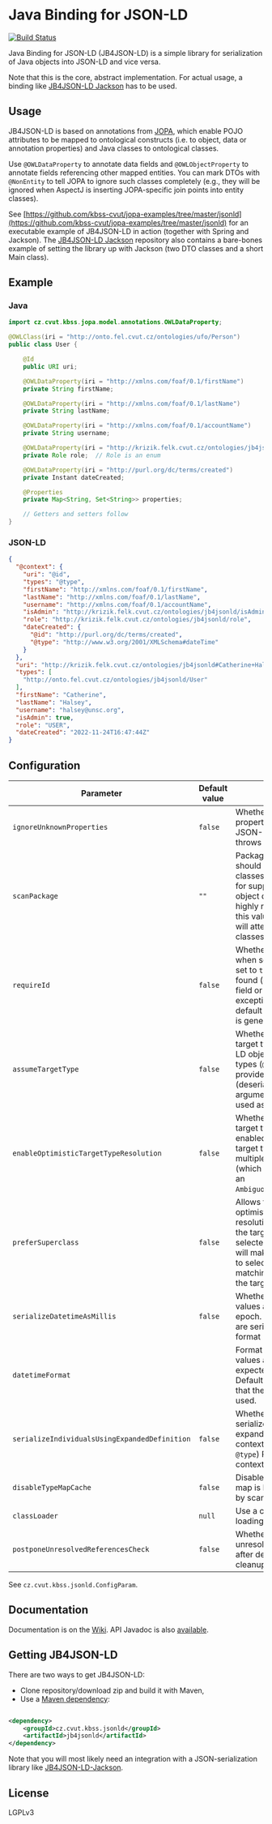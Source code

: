 # Java Binding for JSON-LD

[![Build Status](https://kbss.felk.cvut.cz/jenkins/buildStatus/icon?job=jaxb-jsonld)](https://kbss.felk.cvut.cz/jenkins/job/jaxb-jsonld)

Java Binding for JSON-LD (JB4JSON-LD) is a simple library for serialization of Java objects into JSON-LD and vice versa.

Note that this is the core, abstract implementation. For actual usage, a binding
like [JB4JSON-LD Jackson](https://github.com/kbss-cvut/jb4jsonld-jackson)
has to be used.

## Usage

JB4JSON-LD is based on annotations from [JOPA](https://github.com/kbss-cvut/jopa), which enable POJO attributes to be
mapped to ontological constructs (i.e. to object, data or annotation properties) and Java classes to ontological
classes.

Use `@OWLDataProperty` to annotate data fields and `@OWLObjectProperty` to annotate fields referencing other mapped
entities. You can mark DTOs with `@NonEntity` to tell JOPA to ignore such classes completely (e.g., they will be ignored
when AspectJ is inserting JOPA-specific join points into entity classes).

See [https://github.com/kbss-cvut/jopa-examples/tree/master/jsonld](https://github.com/kbss-cvut/jopa-examples/tree/master/jsonld)
for an executable example of JB4JSON-LD in action (together with Spring and Jackson).
The [JB4JSON-LD Jackson](https://github.com/kbss-cvut/jb4jsonld-jackson)
repository also contains a bare-bones example of setting the library up with Jackson (two DTO classes and a short Main
class).

## Example

### Java

```Java
import cz.cvut.kbss.jopa.model.annotations.OWLDataProperty;

@OWLClass(iri = "http://onto.fel.cvut.cz/ontologies/ufo/Person")
public class User {

    @Id
    public URI uri;

    @OWLDataProperty(iri = "http://xmlns.com/foaf/0.1/firstName")
    private String firstName;

    @OWLDataProperty(iri = "http://xmlns.com/foaf/0.1/lastName")
    private String lastName;

    @OWLDataProperty(iri = "http://xmlns.com/foaf/0.1/accountName")
    private String username;

    @OWLDataProperty(iri = "http://krizik.felk.cvut.cz/ontologies/jb4jsonld/role")
    private Role role;  // Role is an enum

    @OWLDataProperty(iri = "http://purl.org/dc/terms/created")
    private Instant dateCreated;

    @Properties
    private Map<String, Set<String>> properties;

    // Getters and setters follow
}
```

### JSON-LD

```JSON
{
  "@context": {
    "uri": "@id",
    "types": "@type",
    "firstName": "http://xmlns.com/foaf/0.1/firstName",
    "lastName": "http://xmlns.com/foaf/0.1/lastName",
    "username": "http://xmlns.com/foaf/0.1/accountName",
    "isAdmin": "http://krizik.felk.cvut.cz/ontologies/jb4jsonld/isAdmin",
    "role": "http://krizik.felk.cvut.cz/ontologies/jb4jsonld/role",
    "dateCreated": {
      "@id": "http://purl.org/dc/terms/created",
      "@type": "http://www.w3.org/2001/XMLSchema#dateTime"
    }
  },
  "uri": "http://krizik.felk.cvut.cz/ontologies/jb4jsonld#Catherine+Halsey",
  "types": [
    "http://onto.fel.cvut.cz/ontologies/jb4jsonld/User"
  ],
  "firstName": "Catherine",
  "lastName": "Halsey",
  "username": "halsey@unsc.org",
  "isAdmin": true,
  "role": "USER",
  "dateCreated": "2022-11-24T16:47:44Z"
}
```

## Configuration

| Parameter                                     | Default value | Explanation                                                                                                                                                                                                                                                                  |
|-----------------------------------------------|---------------|------------------------------------------------------------------------------------------------------------------------------------------------------------------------------------------------------------------------------------------------------------------------------|
| `ignoreUnknownProperties`                     | `false`       | Whether to ignore unknown properties when deserializing JSON-LD. Default behavior throws an exception.                                                                                                                                                                       |
| `scanPackage`                                 | `""`          | Package in which the library should look for mapped classes. The scan is important for support for polymorphism in object deserialization. It is highly recommended to specify this value, otherwise the library will attempt to load and scan all classes on the classpath. |
| `requireId`                                   | `false`       | Whether to require an identifier when serializing an object. If set to `true` and no identifier is found (either there is no `@Id` field or its value is `null`), an exception will be thrown. By default a blank node identifier is generated if no id is present.          |
| `assumeTargetType`                            | `false`       | Whether to allow assuming target type in case the JSON-LD object does not contain types (`@type`). If set to `true`, the provided Java type (deserialization invocation argument, field type) will be used as target type.                                                   |
| `enableOptimisticTargetTypeResolution`        | `false`       | Whether to enable optimistic target type resolution. If enabled, this allows to pick a target type even if there are multiple matching classes (which would normally end with an `AmbiguousTargetTypeException`).                                                            |
| `preferSuperclass`                            | `false`       | Allows to further specify optimistic target type resolution. By default, any of the target classes may be selected. Setting this to `true` will make the resolver attempt to select a superclass of the matching classes (if it is also in the target set).                  |
| `serializeDatetimeAsMillis`                   | `false`       | Whether to serialize datetime values as millis since Unix epoch. If false, datetime value are serialize as string in ISO format (default).                                                                                                                                   |
| `datetimeFormat`                              |               | Format in which datetime values are serialized (and expected for deserialization). Default is undefined, meaning that the ISO 8601 format is used.                                                                                                                           |
| `serializeIndividualsUsingExpandedDefinition` | `false`       | Whether individuals should be serialized as string with expanded term definition in context (consisting of `@id` and `@type`) Relevant only for context-based serializer.                                                                                                    |
| `disableTypeMapCache`                         | `false`       | Disables type map cache. Type map is built for deserialization by scanning the classpath.                                                                                                                                                                                    |
| `classLoader`                                 | `null`        | Use a custom ClassLoader for loading the target classes.                                                                                                                                                                                                                     |
| `postponeUnresolvedReferencesCheck`           | `false`       | Whether to postpone the unresolved references check after deserialization to the cleanup method.                                                                                                                                                                             |
See `cz.cvut.kbss.jsonld.ConfigParam`.

## Documentation

Documentation is on the [Wiki](https://github.com/kbss-cvut/jb4jsonld/wiki). API Javadoc is
also [available](https://kbss.felk.cvut.cz/jenkins/view/Java%20Tools/job/jaxb-jsonld/javadoc/).

## Getting JB4JSON-LD

There are two ways to get JB4JSON-LD:

* Clone repository/download zip and build it with Maven,
* Use a [Maven dependency](http://search.maven.org/#search%7Cga%7C1%7Ccz.cvut.kbss.jsonld):

```XML

<dependency>
    <groupId>cz.cvut.kbss.jsonld</groupId>
    <artifactId>jb4jsonld</artifactId>
</dependency>
```

Note that you will most likely need an integration with a JSON-serialization library
like [JB4JSON-LD-Jackson](https://github.com/kbss-cvut/jb4jsonld-jackson).

## License

LGPLv3
